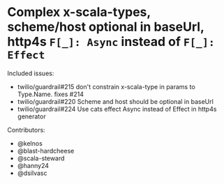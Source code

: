 Complex x-scala-types, scheme/host optional in baseUrl, http4s `F[_]: Async` instead of `F[_]: Effect`
====

Included issues:
- twilio/guardrail#215 don't constrain x-scala-type in params to Type.Name.  fixes #214
- twilio/guardrail#220 Scheme and host should be optional in baseUrl
- twilio/guardrail#224 Use cats effect Async instead of Effect in http4s generator

Contributors:
- @kelnos
- @blast-hardcheese
- @scala-steward
- @hanny24
- @dsilvasc
